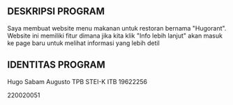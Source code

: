 ## DESKRIPSI PROGRAM
Saya membuat website menu makanan untuk restoran bernama "Hugorant". Website ini memiliki fitur dimana jika kita klik "Info lebih lanjut" akan masuk ke page baru untuk melihat informasi yang lebih detil

## IDENTITAS PROGRAM
Hugo Sabam Augusto
TPB STEI-K ITB 
19622256

220020051